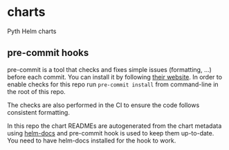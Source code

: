 # charts

Pyth Helm charts

## pre-commit hooks
pre-commit is a tool that checks and fixes simple issues (formatting, ...) before each commit.
You can install it by following [their website](https://pre-commit.com/). In order to enable checks
for this repo run `pre-commit install` from command-line in the root of this repo.

The checks are also performed in the CI to ensure the code follows consistent formatting.

In this repo the chart READMEs are autogenerated from the chart metadata using
[helm-docs](https://github.com/norwoodj/helm-docs) and pre-commit hook is used to
keep them up-to-date. You need to have helm-docs installed for the hook to work.
